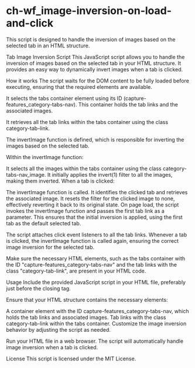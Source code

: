 # ch-wf_image-inversion-on-load-and-click
This script is designed to handle the inversion of images based on the selected tab in an HTML structure.


Tab Image Inversion Script
This JavaScript script allows you to handle the inversion of images based on the selected tab in your HTML structure. It provides an easy way to dynamically invert images when a tab is clicked.

How it works
The script waits for the DOM content to be fully loaded before executing, ensuring that the required elements are available.

It selects the tabs container element using its ID (capture-features_category-tabs-nav). This container holds the tab links and the associated images.

It retrieves all the tab links within the tabs container using the class category-tab-link.

The invertImage function is defined, which is responsible for inverting the images based on the selected tab.

Within the invertImage function:

It selects all the images within the tabs container using the class category-tabs-nav_image.
It initially applies the invert(1) filter to all the images, making them inverted.
When a tab is clicked:

The invertImage function is called.
It identifies the clicked tab and retrieves the associated image.
It resets the filter for the clicked image to none, effectively reverting it back to its original state.
On page load, the script invokes the invertImage function and passes the first tab link as a parameter. This ensures that the initial inversion is applied, using the first tab as the default selected tab.

The script attaches click event listeners to all the tab links. Whenever a tab is clicked, the invertImage function is called again, ensuring the correct image inversion for the selected tab.

Make sure the necessary HTML elements, such as the tabs container with the ID "capture-features_category-tabs-nav" and the tab links with the class "category-tab-link", are present in your HTML code.

Usage
Include the provided JavaScript script in your HTML file, preferably just before the closing </body> tag.

Ensure that your HTML structure contains the necessary elements:

A container element with the ID capture-features_category-tabs-nav, which holds the tab links and associated images.
Tab links with the class category-tab-link within the tabs container.
Customize the image inversion behavior by adjusting the script as needed.

Run your HTML file in a web browser. The script will automatically handle image inversion when a tab is clicked.

License
This script is licensed under the MIT License.
